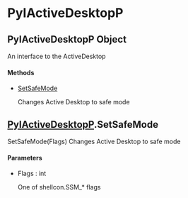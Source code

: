 # PyIActiveDesktopP

## PyIActiveDesktopP Object



An interface to the ActiveDesktop

#### Methods


  - [SetSafeMode](PyIActiveDesktopP.md#pyiactivedesktoppsetsafemode)

    Changes Active Desktop to safe mode&nbsp;

## [PyIActiveDesktopP](#pyiactivedesktopp)\.SetSafeMode

SetSafeMode\(Flags\)
Changes Active Desktop to safe mode

#### Parameters


  - Flags : int

    One of shellcon\.SSM\_\* flags